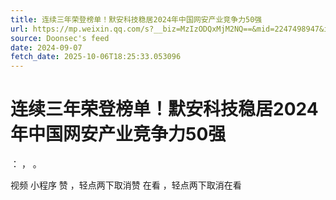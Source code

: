 ```yaml
---
title: 连续三年荣登榜单！默安科技稳居2024年中国网安产业竞争力50强
url: https://mp.weixin.qq.com/s?__biz=MzIzODQxMjM2NQ==&mid=2247498947&idx=1&sn=63e9f68fdd9e2c63a6307668f25399bd
source: Doonsec's feed
date: 2024-09-07
fetch_date: 2025-10-06T18:25:33.053096
---
```


# 连续三年荣登榜单！默安科技稳居2024年中国网安产业竞争力50强

：
，
。

视频
小程序
赞
，轻点两下取消赞
在看
，轻点两下取消在看
